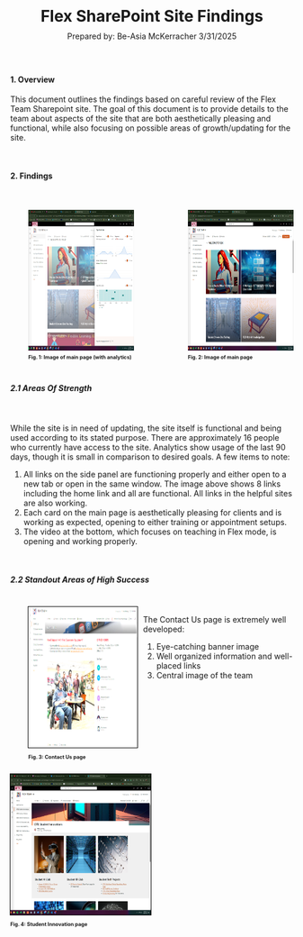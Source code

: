 <br>
<div style="text-align:center">
<h1>Flex SharePoint Site Findings</h1> 
<p style="font-size: 14px; line-height:0">Prepared by: Be-Asia McKerracher 3/31/2025</p>
</div>

<br>
<br>

#### 1. Overview

<p style="font-size: 14px">
This document outlines the findings based on careful review of the Flex Team Sharepoint site.  The goal of this document is to provide details to the team about aspects of the site that are both aesthetically pleasing and functional, while also focusing on possible areas of growth/updating for the site.  
</p>

<br>

#### 2. Findings

<br>
<br>

<div style="display: flex; gap: 3rem; justify-content: center; margin-Left: 2rem;">
  <div>
    <img src="./images/imageAnalytics.png" alt="Image of main page (with analytics)" width="250" height="250">
    <p style="font-size: 9px; font-weight: bold; line-height:0;">Fig. 1: Image of main page (with analytics)</p>
  </div>
  <br>
  
  <div>
    <img src="./images/mainPageImage.png" alt="Image of main page (with analytics)" width="250" height="250">
    <p style="font-size: 9px; font-weight: bold; line-height:0;">Fig. 2: Image of main page</p>
  </div>
</div>

<br>

##### 2.1 Areas Of Strength

<br>
<p>While the site is in need of updating, the site itself is functional and being used according to its stated purpose.  There are approximately 16 people who currently have access to the site.  Analytics show usage of the last 90 days, though it is small in comparison to desired goals. A few items to note:

1. All links on the side panel are functioning properly and either open to a new tab or open in the same window. The image above shows 8 links including the home link and all are functional. All links in the helpful sites are also working.
2. Each card on the main page is aesthetically pleasing for clients and is working as expected, opening to either training or appointment setups.
3. The video at the bottom, which focuses on teaching in Flex mode, is opening and working properly.
</p>

<br>

##### 2.2 Standout Areas of High Success

<br>

<div style="display: flex; gap: 10px; margin-left: 2rem; background: none;">
  <div style="background: transparent;">
    <img 
      src="./images/contactPage.png" 
      height="250" 
      width="250" 
      style="outline: 1px solid black; background: transparent;"
    />
    <p style="font-size: 9px; font-weight: bold; line-height: 1; background: transparent;">
      Fig. 3: Contact Us page
    </p>
  </div>
  <div style="background: transparent;">
    <p style="background: transparent;">
      The Contact Us page is extremely well developed:
    </p>
    <ol style="background: transparent;">
      <li>Eye-catching banner image</li>
      <li>Well organized information and well-placed links</li>
      <li>Central image of the team</li>
    </ol>
  </div>
</div>


<br>

<div>
<img src="./images/studentInnovations.png" height="250" width="250" style="outline: 1px solid black"/>
<p style="font-Size: 9px; font-weight:bold; line-height: 1;">Fig. 4: Student Innovation page</P>
</div>
